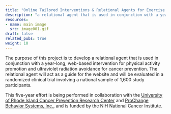 ```yaml
---
title: "Online Tailored Interventions & Relational Agents for Exercise and Sun Protection (Project RAISE)"
description: "a relational agent that is used in conjunction with a year-long, web-based intervention for physical activity promotion and ultraviolet radiation avoidance for cancer prevention."
resources:
- name: main image
  src: image001.gif
draft: false
related_pubs: true
weight: 10
---
```


The purpose of this project is to develop a relational agent that is used in conjunction with a year-long, web-based intervention for physical activity promotion and ultraviolet radiation avoidance for cancer prevention. The relational agent will act as a guide for the website and will be evaluated in a randomized clinical trial involving a national sample of 1,600 study participants.

This five-year effort is being performed in collaboration with the [University of Rhode Island Cancer Prevention Research Center](http://www.uri.edu/research/cprc/) and [ProChange Behavior Systems, Inc.](http://www.prochange.com/), and is funded by the NIH National Cancer Institute.


